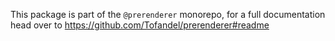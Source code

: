 This package is part of the `@prerenderer` monorepo, for a full documentation head over to https://github.com/Tofandel/prerenderer#readme
